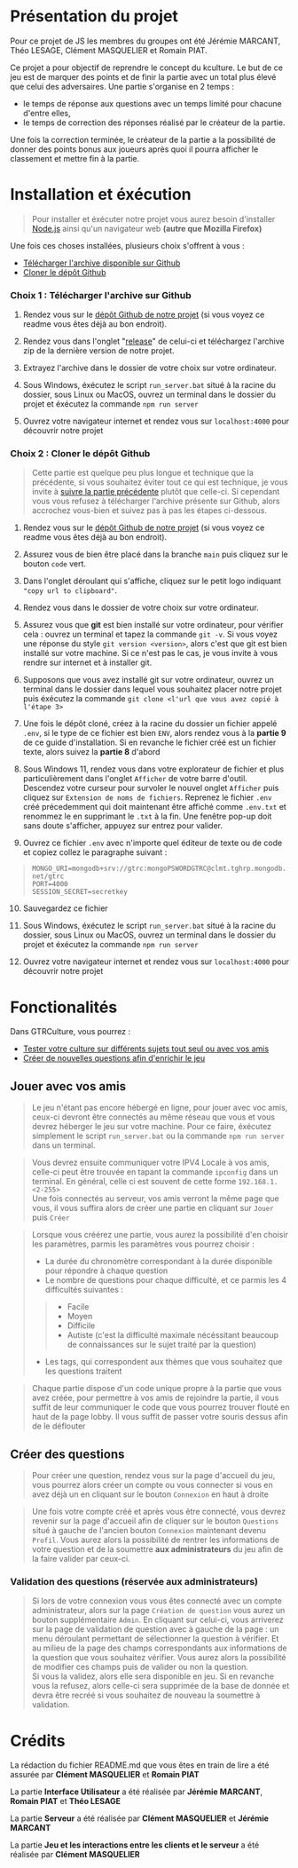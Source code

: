 # Présentation du projet
Pour ce projet de JS les membres du groupes ont été Jérémie MARCANT, Théo LESAGE, Clément MASQUELIER et Romain PIAT.

Ce projet a pour objectif de reprendre le concept du kculture. Le but de ce jeu est de marquer des points et de 
finir la partie avec un total plus élevé que celui des adversaires. Une partie s'organise en 2 temps : 
- le temps de réponse aux questions avec un temps limité pour chacune d'entre elles,
- le temps de correction des réponses réalisé par le créateur de la partie.

Une fois la correction terminée, le créateur de la partie a la possibilité de donner des points bonus aux joueurs après quoi il pourra afficher le classement et mettre fin à la partie.

# Installation et éxécution
> Pour installer et éxécuter notre projet vous aurez besoin d'installer [Node.js](https://nodejs.org/fr/download) ainsi qu'un navigateur web **(autre que Mozilla Firefox)**

Une fois ces choses installées, plusieurs choix s'offrent à vous :
- [Télécharger l'archive disponible sur Github](#choix-1--télécharger-larchive-sur-github)
- [Cloner le dépôt Github](#choix-2--cloner-le-dépôt-github)




### Choix 1 : Télécharger l'archive sur Github
1. Rendez vous sur le [dépôt Github de notre projet](https://github.com/MarcantJeremie/JS_Project) (si vous voyez ce readme vous êtes déjà au bon endroit).

2. Rendez vous dans l'onglet "[release](https://github.com/MarcantJeremie/JS_Project/releases)" de celui-ci et téléchargez l'archive zip de la dernière version de notre projet.

3. Extrayez l'archive dans le dossier de votre choix sur votre ordinateur.

4. Sous Windows, éxécutez le script `run_server.bat` situé à la racine du dossier, sous Linux ou MacOS, ouvrez un terminal dans le dossier du projet et éxécutez la commande `npm run server`

5. Ouvrez votre navigateur internet et rendez vous sur `localhost:4000` pour découvrir notre projet




### Choix 2 : Cloner le dépôt Github
> Cette partie est quelque peu plus longue et technique que la précédente, si vous souhaitez éviter tout ce qui est technique, je vous invite à [suivre la partie précédente](#choix-1--télécharger-larchive-sur-github) plutôt que celle-ci. Si cependant vous vous refusez à télécharger l'archive présente sur Github, alors accrochez vous-bien et suivez pas à pas les étapes ci-dessous.

1. Rendez vous sur le [dépôt Github de notre projet](https://github.com/MarcantJeremie/JS_Project) (si vous voyez ce readme vous êtes déjà au bon endroit).

2. Assurez vous de bien être placé dans la branche `main` puis cliquez sur le bouton `code` vert.

3. Dans l'onglet déroulant qui s'affiche, cliquez sur le petit logo indiquant ``"copy url to clipboard"``.

4. Rendez vous dans le dossier de votre choix sur votre ordinateur.

5. Assurez vous que **git** est bien installé sur votre ordinateur, pour vérifier cela : ouvrez un terminal et tapez la commande `git -v`. Si vous voyez une réponse du style `git version <version>`, alors c'est que git est bien installé sur votre machine. Si ce n'est pas le cas, je vous invite à vous rendre sur internet et à installer git.

6. Supposons que vous avez installé git sur votre ordinateur, ouvrez un terminal dans le dossier dans lequel vous souhaitez placer notre projet puis éxécutez la commande `git clone <l'url que vous avez copié à l'étape 3>`

7. Une fois le dépôt cloné, créez à la racine du dossier un fichier appelé `.env`, si le type de ce fichier est bien `ENV`, alors rendez vous à la **partie 9** de ce guide d'installation. Si en revanche le fichier créé est un fichier texte, alors suivez la **partie 8** d'abord

8. Sous Windows 11, rendez vous dans votre explorateur de fichier et plus particulièrement dans l'onglet `Afficher` de votre barre d'outil. Descendez votre curseur pour survoler le nouvel onglet `Afficher` puis cliquez sur `Extension de noms de fichiers`. Reprenez le fichier `.env` créé précedemment qui doit maintenant être affiché comme `.env.txt` et renommez le en supprimant le `.txt` à la fin. Une fenêtre pop-up doit sans doute s'afficher, appuyez sur entrez pour valider.

9. Ouvrez ce fichier `.env` avec n'importe quel éditeur de texte ou de code et copiez collez le paragraphe suivant : 
>```MONGO_URI=mongodb+srv://gtrc:mongoPSWORDGTRC@clmt.tghrp.mongodb.net/gtrc``` <br>
    ```PORT=4000``` <br>
    ```SESSION_SECRET=secretkey```

10. Sauvegardez ce fichier

11. Sous Windows, éxécutez le script `run_server.bat` situé à la racine du dossier, sous Linux ou MacOS, ouvrez un terminal dans le dossier du projet et éxécutez la commande `npm run server`

12. Ouvrez votre navigateur internet et rendez vous sur `localhost:4000` pour découvrir notre projet

# Fonctionalités

Dans GTRCulture, vous pourrez :
- [Tester votre culture sur différents sujets tout seul ou avec vos amis](#jouer-avec-vos-amis)
- [Créer de nouvelles questions afin d'enrichir le jeu](#créer-des-questions)

## Jouer avec vos amis
> Le jeu n'étant pas encore hébergé en ligne, pour jouer avec voc amis, ceux-ci devront être connectés au même réseau que vous et vous devrez héberger le jeu sur votre machine. Pour ce faire, éxécutez simplement le script `run_server.bat` ou la commande `npm run server` dans un terminal.

> Vous devrez ensuite communiquer votre IPV4 Locale à vos amis, celle-ci peut être trouvée en tapant la commande `ipconfig` dans un terminal. En général, celle ci est souvent de cette forme `192.168.1.<2-255>` <br>
Une fois connectés au serveur, vos amis verront la même page que vous, il vous suffira alors de créer une partie en cliquant sur ``Jouer`` puis ``Créer``

> Lorsque vous créérez une partie, vous aurez la possibilité d'en choisir les paramètres, parmis les paramètres vous pourrez choisir : 
> - La durée du chronomètre correspondant à la durée disponible pour répondre à chaque question
> - Le nombre de questions pour chaque difficulté, et ce parmis les 4 difficultés suivantes :
>> - Facile
>> - Moyen
>> - Difficile
>> - Autiste (c'est la difficulté maximale nécéssitant beaucoup de connaissances sur le sujet traité par la question)
> - Les tags, qui correspondent aux thèmes que vous souhaitez que les questions traitent

> Chaque partie dispose d'un code unique propre à la partie que vous avez créée, pour permettre à vos amis de rejoindre la partie, il vous suffit de leur communiquer le code que vous pourrez trouver flouté en haut de la page lobby. Il vous suffit de passer votre souris dessus afin de le déflouter

## Créer des questions
> Pour créer une question, rendez vous sur la page d'accueil du jeu, vous pourrez alors créer un compte ou vous connecter si vous en avez déjà un en cliquant sur le bouton `Connexion` en haut à droite

> Une fois votre compte créé et après vous être connecté, vous devrez revenir sur la page d'accueil afin de cliquer sur le bouton `Questions` situé à gauche de l'ancien bouton ``Connexion`` maintenant devenu ``Profil``. Vous aurez alors la possibilité de rentrer les informations de votre question et de la soumettre **aux administrateurs** du jeu afin de la faire valider par ceux-ci.

### Validation des questions (réservée aux administrateurs)

> Si lors de votre connexion vous vous êtes connecté avec un compte administrateur, alors sur la page `Création de question` vous aurez un bouton supplémentaire `Admin`. En cliquant sur celui-ci, vous arriverez sur la page de validation de question avec à gauche de la page : un menu déroulant permettant de sélectionner la question à vérifier. Et au milieu de la page des champs correspondants aux informations de la question que vous souhaitez vérifier. Vous aurez alors la possibilité de modifier ces champs puis de valider ou non la question. <br>
Si vous la validez, alors elle sera disponible en jeu. Si en revanche vous la refusez, alors celle-ci sera supprimée de la base de donnée et devra être recréé si vous souhaitez de nouveau la soumettre à validation.

# Crédits

La rédaction du fichier README.md que vous êtes en train de lire a été assurée par **Clément MASQUELIER** et **Romain PIAT**

La partie **Interface Utilisateur** a été réalisée par **Jérémie MARCANT**, **Romain PIAT** et **Théo LESAGE**

La partie **Serveur** a été réalisée par **Clément MASQUELIER** et **Jérémie MARCANT**

La partie **Jeu et les interactions entre les clients et le serveur** a été réalisée par **Clément MASQUELIER**
